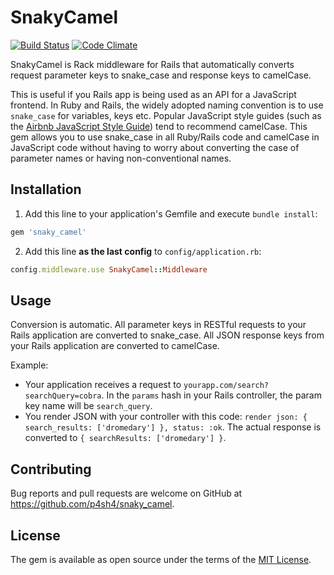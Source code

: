 # SnakyCamel

[![Build Status](https://travis-ci.org/p4sh4/snaky_camel.svg?branch=master)](https://travis-ci.org/p4sh4/snaky_camel)
[![Code Climate](https://codeclimate.com/github/p4sh4/snaky_camel/badges/gpa.svg)](https://codeclimate.com/github/p4sh4/snaky_camel)

SnakyCamel is Rack middleware for Rails that automatically converts request parameter keys to snake_case and response keys to camelCase. 

This is useful if you Rails app is being used as an API for a JavaScript frontend. In Ruby and Rails, the widely adopted naming convention is to use `snake_case` for variables, keys etc. Popular JavaScript style guides (such as the [Airbnb JavaScript Style Guide](https://github.com/airbnb/javascript)) tend to recommend camelCase. This gem allows you to use snake_case in all Ruby/Rails code and camelCase in JavaScript code without having to worry about converting the case of parameter names or having non-conventional names.

## Installation

1. Add this line to your application's Gemfile and execute `bundle install`:

```ruby
gem 'snaky_camel'
```

2. Add this line **as the last config** to `config/application.rb`:

```ruby
config.middleware.use SnakyCamel::Middleware
```

## Usage

Conversion is automatic. All parameter keys in RESTful requests to your Rails application are converted to snake_case. All JSON response keys from your Rails application are converted to camelCase. 

Example: 

- Your application receives a request to `yourapp.com/search?searchQuery=cobra`. In the `params` hash in your Rails controller, the param key name will be `search_query`.
- You render JSON with your controller with this code: `render json: { search_results: ['dromedary'] }, status: :ok`. The actual response is converted to `{ searchResults: ['dromedary'] }`.

## Contributing

Bug reports and pull requests are welcome on GitHub at https://github.com/p4sh4/snaky_camel.

## License

The gem is available as open source under the terms of the [MIT License](http://opensource.org/licenses/MIT).

